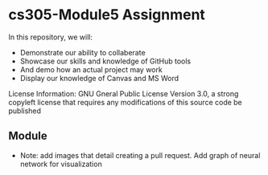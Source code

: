 # cs305-Module5 Assignment
In this repository, we will:
* Demonstrate our ability to collaberate
* Showcase our skills and knowledge of GitHub tools
* And demo how an actual project may work
* Display our knowledge of Canvas and MS Word

License Information: GNU Gneral Public License Version 3.0, a strong copyleft license that requires any modifications of this source code be published

## Module
* Note: add images that detail creating a pull request.
Add graph of neural network for visualization
